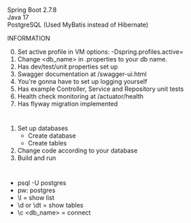 #
Spring Boot 2.7.8 <br>
Java 17 <br>
PostgreSQL (Used MyBatis instead of Hibernate) <br>

INFORMATION

0. Set active profile in VM options: -Dspring.profiles.active=<env>
1. Change <db_name> in .properties to your db name.
2. Has dev/test/unit properties set up
3. Swagger documentation at /swagger-ui.html
4. You're gonna have to set up logging yourself
5. Has example Controller, Service and Repository unit tests
6. Health check monitoring at /actuator/health
7. Has flyway migration implemented

#

1. Set up databases
    - Create database
    - Create tables
2. Change code according to your database
3. Build and run

#

- psql -U postgres
- pw: postgres
- \l = show list
- \d or \dt = show tables
- \c <db_name> = connect
